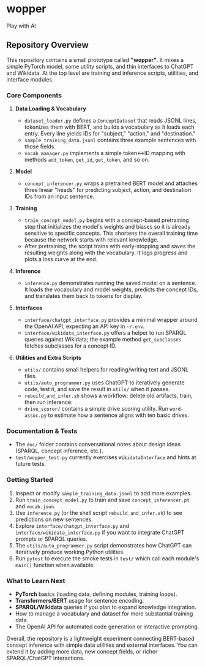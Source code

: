 # wopper
Play with AI

## Repository Overview

This repository contains a small prototype called **"wopper"**. It mixes a
simple PyTorch model, some utility scripts, and thin interfaces to ChatGPT and
Wikidata. At the top level are training and inference scripts, utilities, and
interface modules.

### Core Components

1. **Data Loading & Vocabulary**
   - `dataset_loader.py` defines a `ConceptDataset` that reads JSONL lines,
     tokenizes them with BERT, and builds a vocabulary as it loads each entry.
     Every line yields IDs for "subject," "action," and "destination."
   - `sample_training_data.jsonl` contains three example sentences with those
     fields.
   - `vocab_manager.py` implements a simple token↔ID mapping with methods
     `add_token`, `get_id`, `get_token`, and so on.

2. **Model**
   - `concept_inferencer.py` wraps a pretrained BERT model and attaches three
     linear "heads" for predicting subject, action, and destination IDs from an
     input sentence.

3. **Training**
   - `train_concept_model.py` begins with a concept-based pretraining step that
     initializes the model's weights and biases so it is already sensitive to
     specific concepts. This shortens the overall training time because the
     network starts with relevant knowledge.
   - After pretraining, the script trains with early-stopping and saves the
     resulting weights along with the vocabulary. It logs progress and plots a
     loss curve at the end.

4. **Inference**
   - `inference.py` demonstrates running the saved model on a sentence. It
     loads the vocabulary and model weights, predicts the concept IDs, and
     translates them back to tokens for display.

5. **Interfaces**
   - `interface/chatgpt_interface.py` provides a minimal wrapper around the
     OpenAI API, expecting an API key in `~/.env`.
   - `interface/wikidata_interface.py` offers a helper to run SPARQL queries
     against Wikidata; the example method `get_subclasses` fetches subclasses
     for a concept ID.

6. **Utilities and Extra Scripts**
   - `utils/` contains small helpers for reading/writing text and JSONL files.
   - `utils/auto_programmer.py` uses ChatGPT to iteratively generate code, test it,
     and save the result in `utils/` when it passes.
   - `rebuild_and_infer.sh` shows a workflow: delete old artifacts, train, then
     run inference.
   - `drive_scorer/` contains a simple drive scoring utility. Run
     `word-assoc.py` to estimate how a sentence aligns with ten basic drives.

### Documentation & Tests

- The `doc/` folder contains conversational notes about design ideas (SPARQL,
  concept inference, etc.).
- `test/wopper_test.py` currently exercises `WikidataInterface` and hints at
  future tests.

### Getting Started

1. Inspect or modify `sample_training_data.jsonl` to add more examples.
2. Run `train_concept_model.py` to train and save `concept_inferencer.pt` and
   `vocab.json`.
3. Use `inference.py` (or the shell script `rebuild_and_infer.sh`) to see
   predictions on new sentences.
4. Explore `interface/chatgpt_interface.py` and
   `interface/wikidata_interface.py` if you want to integrate ChatGPT prompts or
   SPARQL queries.
5. The `utils/auto_programmer.py` script demonstrates how ChatGPT can
   iteratively produce working Python utilities.
6. Run `pytest` to execute the smoke tests in `test/` which call each module's
   `main()` function when available.

### What to Learn Next

- **PyTorch** basics (loading data, defining modules, training loops).
- **Transformers/BERT** usage for sentence encoding.
- **SPARQL/Wikidata** queries if you plan to expand knowledge integration.
- How to manage a vocabulary and dataset for more substantial training data.
- The OpenAI API for automated code generation or interactive prompting.

Overall, the repository is a lightweight experiment connecting BERT-based
concept inference with simple data utilities and external interfaces. You can
extend it by adding more data, new concept fields, or richer SPARQL/ChatGPT
interactions.
